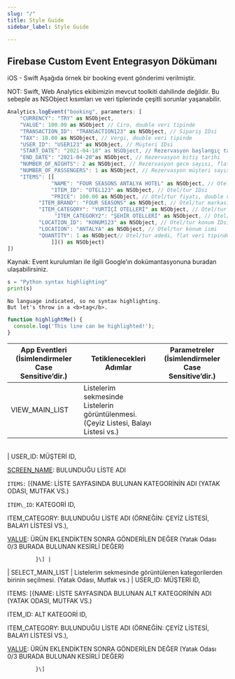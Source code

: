 ```yaml
---
slug: "/"
title: Style Guide
sidebar_label: Style Guide

---
```

## Firebase Custom Event Entegrasyon Dökümanı

iOS - Swift
Aşağıda örnek bir booking event gönderimi verilmiştir.

NOT: Swift, Web Analytics ekibimizin mevcut toolkiti dahilinde değildir. Bu sebeple  as NSObject kısımları ve veri tiplerinde çeşitli sorunlar yaşanabilir.

```javascript
Analytics.logEvent("booking", parameters: [
    "CURRENCY": "TRY" as NSObject,
    "VALUE": 100.00 as NSObject // Ciro, double veri tipinde
    "TRANSACTION_ID": "TRANSACTION123" as NSObject, // Sipariş IDsi
    "TAX": 18.00 as NSObject, // Vergi, double veri tipinde
    "USER_ID": "USER123" as NSObject, // Müşteri IDsi
    "START_DATE”: "2021-04-18" as NSObject, // Rezervasyon başlangıç tarihi
    "END_DATE": "2021-04-20"as NSObject, // Rezervasyon bitiş tarihi
    "NUMBER_OF_NIGHTS": 2 as NSObject, // Rezervasyon gece sayısı, flat veri //tipinde
    "NUMBER_OF_PASSENGERS": 1 as NSObject, // Rezervasyon müşteri sayısı, flat //veri tipinde
    "ITEMS": [[
              "NAME": "FOUR SEASONS ANTALYA HOTEL" as NSObject, // Otel/tur //ismi
              "ITEM_ID": "OTEL123" as NSObject, // Otel/tur IDsi
              "PRICE": 100.00 as NSObject, // Otel/tur fiyatı, double veri //tipinde
		  "ITEM_BRAND": "FOUR SEASONS" as NSObject, // Otel/tur markası
		  "ITEM_CATEGORY": "YURTİÇİ OTELLERİ" as NSObject, // Otel/tur //kategorisi
               "ITEM_CATEGORY2": "ŞEHİR OTELLERİ" as NSObject, // Otel/tur alt //kategorisi
		  "LOCATION_ID": "KONUM123" as NSObject, // Otel/tur konum IDsi
		  "LOCATION": "ANTALYA" as NSObject, // Otel/tur konum ismi
		  "QUANTITY": 1 as NSObject// Otel/tur adedi, flat veri tipinde, //ASLA null göndermeyiniz.
              ]]() as NSObject)
])
```

Kaynak: Event kurulumları ile ilgili Google’ın dokümantasyonuna buradan ulaşabilirsiniz.

```python
s = "Python syntax highlighting"
print(s)
```

    No language indicated, so no syntax highlighting.
    But let's throw in a <b>tag</b>.

```js {2}
function highlightMe() {
  console.log('This line can be highlighted!');
}
```

| App Eventleri (İsimlendirmeler Case Sensitive’dir.) | Tetiklenecekleri Adımlar | Parametreler (İsimlendirmeler Case Sensitive’dir.) |
| --- | --- | --- |
| VIEW_MAIN_LIST | Listelerim sekmesinde  Listelerin görüntülenmesi. (Çeyiz Listesi, Balayı Listesi vs.) |  |

<br>     | USER_ID: MÜŞTERİ ID,

[SCREEN_NAME](https://firebase.google.com/docs/reference/android/com/google/firebase/analytics/FirebaseAnalytics.Param#SCREEN_NAME): BULUNDUĞU LİSTE ADI

`ITEMS:` \[{NAME: LİSTE SAYFASINDA BULUNAN KATEGORİNİN ADI (YATAK ODASI, MUTFAK VS.)

`ITEM\_ID`: KATEGORİ ID,

ITEM_CATEGORY: BULUNDUĞU LİSTE ADI (ÖRNEĞİN: ÇEYİZ LİSTESİ, BALAYI LİSTESİ VS.),

[VALUE](https://firebase.google.com/docs/reference/android/com/google/firebase/analytics/FirebaseAnalytics.Param#VALUE): ÜRÜN EKLENDİKTEN SONRA GÖNDERİLEN DEĞER (Yatak Odası  0/3 BURADA BULUNAN KESİRLİ DEĞER)

             }\] |

| SELECT_MAIN_LIST                                  | Listelerim sekmesinde  görüntülenen kategorilerden birinin seçilmesi. (Yatak Odası, Mutfak vs.) | USER_ID: MÜŞTERİ ID,

ITEMS: \[{NAME: LİSTE SAYFASINDA BULUNAN ALT KATEGORİNİN ADI (YATAK ODASI, MUTFAK VS.)

ITEM_ID: ALT KATEGORİ ID,

ITEM_CATEGORY: BULUNDUĞU LİSTE ADI (ÖRNEĞİN: ÇEYİZ LİSTESİ, BALAYI LİSTESİ VS.),

[VALUE](https://firebase.google.com/docs/reference/android/com/google/firebase/analytics/FirebaseAnalytics.Param#VALUE): ÜRÜN EKLENDİKTEN SONRA GÖNDERİLEN DEĞER (Yatak Odası  0/3 BURADA BULUNAN KESİRLİ DEĞER)

             }\] 